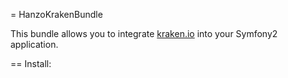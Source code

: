 = HanzoKrakenBundle

This bundle allows you to integrate [kraken.io](https://kraken.io/) into your Symfony2 application.

== Install:


